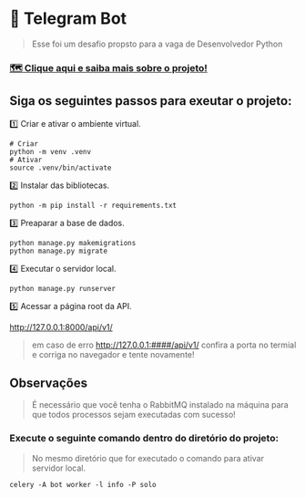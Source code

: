 # :robot: Telegram Bot
>Esse foi um desafio propsto para a vaga de Desenvolvedor Python

### [:world_map: Clique aqui e saiba mais sobre o projeto!](https://lapis-request-c58.notion.site/Telegram-Bot-d6509a8d5f414fdaab10a2bffd4327b3)

## Siga os seguintes passos para exeutar o projeto:

:one: Criar e ativar o ambiente virtual.
```console
# Criar 
python -m venv .venv
# Ativar
source .venv/bin/activate
```
:two: Instalar das bibliotecas.
```console
python -m pip install -r requirements.txt
```
:three: Preaparar a base de dados.
```console
python manage.py makemigrations
python manage.py migrate
```
:four: Executar o servidor local.
```console
python manage.py runserver
```
:five: Acessar a página root da API.

http://127.0.0.1:8000/api/v1/
>em caso de erro http://127.0.0.1:####/api/v1/ confira a porta no termial e corriga no navegador e tente novamente!

## Observações
>É necessário que você tenha o RabbitMQ instalado na máquina para que todos processos sejam executadas com sucesso!

### Execute o seguinte comando dentro do diretório do projeto:
>No mesmo diretório que for executado o comando para ativar servidor local.
```console
celery -A bot worker -l info -P solo
```


